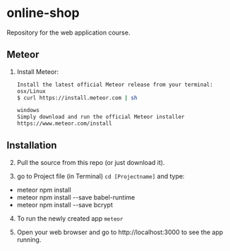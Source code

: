 # online-shop
Repository for the web application course.

## Meteor
1.  Install Meteor:

    ```bash
    Install the latest official Meteor release from your terminal:
    osx/Linux
    $ curl https://install.meteor.com | sh
    
    windows
    Simply download and run the official Meteor installer
    https://www.meteor.com/install
    ```
## Installation
2. Pull the source from this repo (or just download it).

3. go to Project file (in Terminal) `cd [Projectname]` and type: 
 - meteor npm install
 - meteor npm install --save babel-runtime
 - meteor npm install --save bcrypt

4. To run the newly created app `meteor`
 
5. Open your web browser and go to http://localhost:3000 to see the app running.
 
